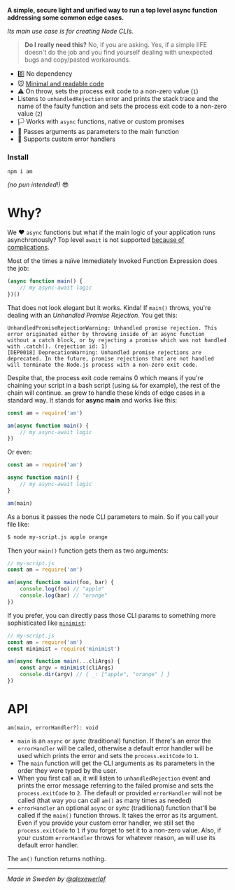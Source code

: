 **A simple, secure light and unified way to run a top level async function addressing some common edge cases.**

_Its main use case is for creating Node CLIs._

> **Do I really need this?** No, if you are asking. Yes, if a simple IIFE doesn't do the job and you find yourself dealing with unexpected bugs and copy/pasted workarounds. 

* 0️⃣ No dependency
* 🐭 [Minimal and readable code](./index.js)
* ⚠ On throw, sets the process exit code to a non-zero value (`1`)
* Listens to `unhandledRejection` error and prints the stack trace and the name of the faulty function and sets the process exit code to a non-zero value (`2`)
* 🏳 Works with `async` functions, native or custom promises
* 💌 Passes arguments as parameters to the main function
* 💊 Supports custom error handlers

### Install

`npm i am`

_(no pun intended!)_ 😎

# Why?

We ♥ `async` functions but what if the main logic of your application runs asynchronously?
Top level `await` is not supported [because of complications](https://gist.github.com/Rich-Harris/0b6f317657f5167663b493c722647221).

Most of the times a naïve Immediately Invoked Function Expression does the job:

```javascript
(async function main() {
    // my async-await logic
})()
```

That does not look elegant but it works. Kinda! If `main()` throws, you're dealing with an *Unhandled Promise Rejection*.
You get this:

```
UnhandledPromiseRejectionWarning: Unhandled promise rejection. This error originated either by throwing inside of an async function without a catch block, or by rejecting a promise which was not handled with .catch(). (rejection id: 1)
[DEP0018] DeprecationWarning: Unhandled promise rejections are deprecated. In the future, promise rejections that are not handled will terminate the Node.js process with a non-zero exit code.
```

Despite that, the process exit code remains 0 which means if you're chaining your script in a bash script (using `&&` for example), the rest of the chain will continue.
`am` grew to handle these kinds of edge cases in a standard way. It stands for **async main** and works like this:

```javascript
const am = require('am')

am(async function main() {
    // my async-await logic
})
```

Or even:

```javascript
const am = require('am')

async function main() {
    // my async-await logic
}

am(main)
```

As a bonus it passes the node CLI parameters to main. So if you call your file like:

```bash
$ node my-script.js apple orange
```

Then your `main()` function gets them as two arguments:

```javascript
// my-script.js
const am = require('am')

am(async function main(foo, bar) {
    console.log(foo) // "apple"
    console.log(bar) // "orange"
})
```

If you prefer, you can directly pass those CLI params to something more sophisticated like [`minimist`](https://www.npmjs.com/package/minimist):

```javascript
// my-script.js
const am = require('am')
const minimist = require('minimist')

am(async function main(...cliArgs) {
    const argv = minimist(cliArgs)
    console.dir(argv) // { _: ["apple", "orange" ] }
})
```

# API

`am(main, errorHandler?): void`

* `main` is an `async` or *sync* (traditional) function. If there's an error the `errorHandler` will be called, otherwise a default error handler will be used which prints the error and sets the `process.exitCode` to `1`.
* The `main` function will get the CLI arguments as its parameters in the order they were typed by the user.
* When you first call `am`, it will listen to `unhandledRejection` event and prints the error message referring to the failed promise and sets the `process.exitCode` to `2`. The default or provided `errorHandler` will not be called (that way you can call `am()` as many times as needed)
* `errorHandler` an optional `async` or *sync* (traditional) function that'll be called if the `main()` function throws. It takes the error as its argument. Even if you provide your custom error handler, we still set the `process.exitCode` to `1` if you forget to set it to a non-zero value. Also, if your custom `errorHandler` throws for whatever reason, `am` will use its default error handler.

The `am()` function returns nothing.

---

_Made in Sweden by [@alexewerlof](https://twitter.com/alexewerlof)_
